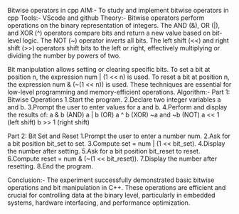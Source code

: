 Bitwise operators in cpp
AIM:-
To study and implement bitwise operators in cpp
Tools:-
VScode and github
Theory:-
Bitwise operators perform operations on the binary representation of integers. The AND (&), OR (|), and XOR (^) operators compare bits and return a new value based on bit-level logic. The NOT (~) operator inverts all bits. The left shift (<<) and right shift (>>) operators shift bits to the left or right, effectively multiplying or dividing the number by powers of two.

Bit manipulation allows setting or clearing specific bits. To set a bit at position n, the expression num | (1 << n) is used. To reset a bit at position n, the expression num & (~(1 << n)) is used. These techniques are essential for low-level programming and memory-efficient operations.
Algorithm:-
Part 1: Bitwise Operations
1.Start the program.
2.Declare two integer variables a and b.
3.Prompt the user to enter values for a and b.
4.Perform and display the results of:
a & b (AND)
a | b (OR)
a ^ b (XOR)
~a and ~b (NOT)
a << 1 (left shift)
b >> 1 (right shift)

Part 2: Bit Set and Reset
1.Prompt the user to enter a number num.
2.Ask for a bit position bit_set to set.
3.Compute set = num | (1 << bit_set).
4.Display the number after setting.
5.Ask for a bit position bit_reset to reset.
6.Compute reset = num & (~(1 << bit_reset)).
7.Display the number after resetting.
8.End the program.

Conclusion:-
The experiment successfully demonstrated basic bitwise operations and bit manipulation in C++. These operations are efficient and crucial for controlling data at the binary level, particularly in embedded systems, hardware interfacing, and performance optimization.



